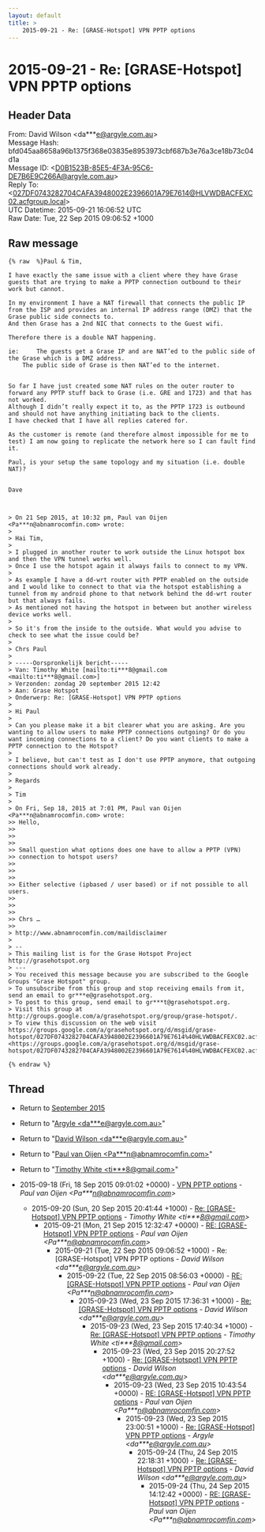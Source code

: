 ```yaml
---
layout: default
title: >
    2015-09-21 - Re: [GRASE-Hotspot] VPN PPTP options
---
```


# 2015-09-21 - Re: [GRASE-Hotspot] VPN PPTP options

## Header Data

From: David Wilson \<da***e@argyle.com.au\><br>
Message Hash: bfd045aa8658a96b1375f368e03835e8953973cbf687b3e76a3ce18b73c04d1a<br>
Message ID: \<D0B1523B-85E5-4F3A-95C6-DE7B6E9C266A@argyle.com.au\><br>
Reply To: \<027DF0743282704CAFA3948002E2396601A79E7614@HLVWDBACFEXC02.acfgroup.local\><br>
UTC Datetime: 2015-09-21 16:06:52 UTC<br>
Raw Date: Tue, 22 Sep 2015 09:06:52 +1000<br>

## Raw message

```
{% raw  %}Paul & Tim, 

I have exactly the same issue with a client where they have Grase guests that are trying to make a PPTP connection outbound to their work but cannot. 

In my environment I have a NAT firewall that connects the public IP from the ISP and provides an internal IP address range (DMZ) that the Grase public side connects to. 
And then Grase has a 2nd NIC that connects to the Guest wifi. 

Therefore there is a double NAT happening. 

ie: 	The guests get a Grase IP and are NAT’ed to the public side of the Grase which is a DMZ address. 
	The public side of Grase is then NAT’ed to the internet. 


So far I have just created some NAT rules on the outer router to forward any PPTP stuff back to Grase (i.e. GRE and 1723) and that has not worked. 
Although I didn’t really expect it to, as the PPTP 1723 is outbound and should not have anything initiating back to the clients. 
I have checked that I have all replies catered for. 

As the customer is remote (and therefore almost impossible for me to test) I am now going to replicate the network here so I can fault find it. 

Paul, is your setup the same topology and my situation (i.e. double NAT)?


Dave 



> On 21 Sep 2015, at 10:32 pm, Paul van Oijen <Pa***n@abnamrocomfin.com> wrote:
> 
> Hai Tim,
> 
> I plugged in another router to work outside the Linux hotspot box and then the VPN tunnel works well.
> Once I use the hotspot again it always fails to connect to my VPN.
> 
> As example I have a dd-wrt router with PPTP enabled on the outside and I would like to connect to that via the hotspot establishing a tunnel from my android phone to that network behind the dd-wrt router but that always fails.
> As mentioned not having the hotspot in between but another wireless device works well.
> 
> So it's from the inside to the outside. What would you advise to check to see what the issue could be?
> 
> Chrs Paul  
> 
> -----Oorspronkelijk bericht-----
> Van: Timothy White [mailto:ti***8@gmail.com <mailto:ti***8@gmail.com>] 
> Verzonden: zondag 20 september 2015 12:42
> Aan: Grase Hotspot
> Onderwerp: Re: [GRASE-Hotspot] VPN PPTP options
> 
> Hi Paul
> 
> Can you please make it a bit clearer what you are asking. Are you wanting to allow users to make PPTP connections outgoing? Or do you want incoming connections to a client? Do you want clients to make a PPTP connection to the Hotspot?
> 
> I believe, but can't test as I don't use PPTP anymore, that outgoing connections should work already.
> 
> Regards
> 
> Tim
> 
> On Fri, Sep 18, 2015 at 7:01 PM, Paul van Oijen <Pa***n@abnamrocomfin.com> wrote:
>> Hello,
>> 
>> 
>> 
>> Small question what options does one have to allow a PPTP (VPN) 
>> connection to hotspot users?
>> 
>> 
>> 
>> Either selective (ipbased / user based) or if not possible to all users.
>> 
>> 
>> 
>> Chrs …
>> 
> http://www.abnamrocomfin.com/maildisclaimer
> 
> -- 
> This mailing list is for the Grase Hotspot Project http://grasehotspot.org
> --- 
> You received this message because you are subscribed to the Google Groups "Grase Hotspot" group.
> To unsubscribe from this group and stop receiving emails from it, send an email to gr***e@grasehotspot.org.
> To post to this group, send email to gr***t@grasehotspot.org.
> Visit this group at http://groups.google.com/a/grasehotspot.org/group/grase-hotspot/.
> To view this discussion on the web visit https://groups.google.com/a/grasehotspot.org/d/msgid/grase-hotspot/027DF0743282704CAFA3948002E2396601A79E7614%40HLVWDBACFEXC02.acfgroup.local <https://groups.google.com/a/grasehotspot.org/d/msgid/grase-hotspot/027DF0743282704CAFA3948002E2396601A79E7614%40HLVWDBACFEXC02.acfgroup.local>.

{% endraw %}
```

## Thread

+ Return to [September 2015](/archive/2015/09)

+ Return to "[Argyle <da***e<span>@</span>argyle.com.au>](/authors/da___e_at_argyle_com_au)"
+ Return to "[David Wilson <da***e<span>@</span>argyle.com.au>](/authors/da___e_at_argyle_com_au)"
+ Return to "[Paul van Oijen <Pa***n<span>@</span>abnamrocomfin.com>](/authors/pa___n_at_abnamrocomfin_com)"
+ Return to "[Timothy White <ti***8<span>@</span>gmail.com>](/authors/ti___8_at_gmail_com)"

+ 2015-09-18 (Fri, 18 Sep 2015 09:01:02 +0000) - [VPN PPTP options](/archive/2015/09/b4c05dedaf7b7ce178a47a2800159a2d3ac52c75826b503c692a2e0622b160df) - _Paul van Oijen \<Pa***n@abnamrocomfin.com\>_
  + 2015-09-20 (Sun, 20 Sep 2015 20:41:44 +1000) - [Re: [GRASE-Hotspot] VPN PPTP options](/archive/2015/09/62bf6b4175df2c6ee80145d0fff779ebc39a38eafcb676c73226827747379f1c) - _Timothy White \<ti***8@gmail.com\>_
    + 2015-09-21 (Mon, 21 Sep 2015 12:32:47 +0000) - [RE: [GRASE-Hotspot] VPN PPTP options](/archive/2015/09/6f8b6f941109d2db0c1ffb81a2a6c5dd7f42aa250600484898e996d34b07d7b7) - _Paul van Oijen \<Pa***n@abnamrocomfin.com\>_
      + 2015-09-21 (Tue, 22 Sep 2015 09:06:52 +1000) - Re: [GRASE-Hotspot] VPN PPTP options - _David Wilson \<da***e@argyle.com.au\>_
        + 2015-09-22 (Tue, 22 Sep 2015 08:56:03 +0000) - [RE: [GRASE-Hotspot] VPN PPTP options](/archive/2015/09/3476c96e3486bc82f845de76ac6f9d0f5d38306b81f5ac6e4f9b3d3d64726894) - _Paul van Oijen \<Pa***n@abnamrocomfin.com\>_
          + 2015-09-23 (Wed, 23 Sep 2015 17:36:31 +1000) - [Re: [GRASE-Hotspot] VPN PPTP options](/archive/2015/09/9893f979bf82f1976c9e5e3a84c0ba04f109695c13da9468832bef03410e2c47) - _David Wilson \<da***e@argyle.com.au\>_
            + 2015-09-23 (Wed, 23 Sep 2015 17:40:34 +1000) - [Re: [GRASE-Hotspot] VPN PPTP options](/archive/2015/09/60317b1ed626cac0e76669f6554e18cfc9238623174b1c704eefb63dd47b6ffd) - _Timothy White \<ti***8@gmail.com\>_
              + 2015-09-23 (Wed, 23 Sep 2015 20:27:52 +1000) - [Re: [GRASE-Hotspot] VPN PPTP options](/archive/2015/09/b11c202ce40b9d5c53c48de56a171ad4f397a6924d44ec34a280f7606dc4fc10) - _David Wilson \<da***e@argyle.com.au\>_
                + 2015-09-23 (Wed, 23 Sep 2015 10:43:54 +0000) - [RE: [GRASE-Hotspot] VPN PPTP options](/archive/2015/09/0f2791c46ebf2afe20bb914d0390be867c87f5cd32a83b92fc418946c907b360) - _Paul van Oijen \<Pa***n@abnamrocomfin.com\>_
                  + 2015-09-23 (Wed, 23 Sep 2015 23:00:51 +1000) - [Re: [GRASE-Hotspot] VPN PPTP options](/archive/2015/09/e2a9d7721c5d3eb2c77b3be7f96031618cfbc1c223d8dce1ceccd891a85fbda5) - _Argyle \<da***e@argyle.com.au\>_
                    + 2015-09-24 (Thu, 24 Sep 2015 22:18:31 +1000) - [Re: [GRASE-Hotspot] VPN PPTP options](/archive/2015/09/80042dd367efd84c28f7d39716a8be2f8fde4b903df1309363ed6769db5205d4) - _David Wilson \<da***e@argyle.com.au\>_
                      + 2015-09-24 (Thu, 24 Sep 2015 14:12:42 +0000) - [RE: [GRASE-Hotspot] VPN PPTP options](/archive/2015/09/e29531b3c6a571a2a1b512287ab2f2f3554a2cd114ae49769ff6080f419fb37f) - _Paul van Oijen \<Pa***n@abnamrocomfin.com\>_

